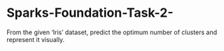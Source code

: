 # Sparks-Foundation-Task-2-
From the given ‘Iris’ dataset, predict the optimum number of clusters and represent it visually.
